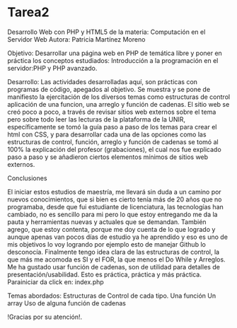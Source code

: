 # Tarea2
Desarrollo Web con PHP y HTML5 de la materia: Computación en el Servidor Web
Autora: Patricia Martínez Moreno

Objetivo: Desarrollar una página web en PHP de temática libre y poner en práctica los conceptos estudiados: Introducción a la programación en el servidor:PHP y PHP avanzado.

Desarrollo: Las actividades desarrolladas aquí, son prácticas con programas de código, apegados al objetivo. Se muestra y se pone de manifiesto la ejercitación de los 
diversos temas como estructuras de control aplicación de una funcion, una arreglo y función de cadenas. 
El sitio web se creó poco a poco, a través de revisar sitios web externos sobre el tema pero sobre todo leer las lecturas de la plataforma de la UNIR, específicamente
se tomó la guía paso a paso de los temas para crear el html con CSS, y para desarrollar cada una de las opciones como las estructuras de control, función, arreglo y función 
de cadenas se tomó al 100% la explicación del profesor (grabaciones), el cual nos fue explicado paso a paso y se añadieron ciertos elementos mínimos de sitios web externos.

Conclusiones

El iniciar estos estudios de maestría, me llevará sin duda a un camino por nuevos conocimientos, que si bien es cierto tenía más de 20 años que no programaba, desde que fui
estudiante de licenciatura, las tecnologías han cambiado, no es sencillo para mi pero lo que estoy entregando me da la pauta y herramientas nuevas y actuales que se demandan.
También agrego, que estoy contenta, porque me doy cuenta de lo que logrado y aunque apenas van pocos días de estudio ya he aprendido y eso es uno de mis 
objetivos lo voy logrando por ejemplo esto de manejar Github lo desconocía.
Finalmente tengo idea clara de las estructuras de control, la que más me acomoda es SI y el FOR, la que menos el Do While y Arreglos. Me ha gustado usar función de cadenas, son 
de utilidad para detalles de presentación/usabilidad.
Esto es práctica, práctica y más práctica.
Parainiciar da click en: index.php 


Temas abordados:
Estructuras de Control de cada tipo.
Una función 
Un array 
Uso de alguna función de cadenas 


!Gracias por su atención!.
